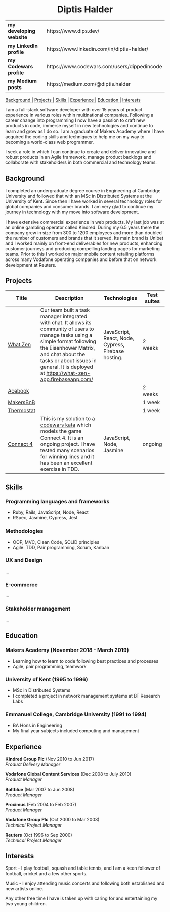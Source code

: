 <h1 align="center">Diptis Halder</h1>

<table>
  <tr>
    <td><b>my developing website</b></td>
    <td>https://www.dips.dev/</td>
  </tr>
  <tr>
    <td><b>my LinkedIn profile</b></td>
    <td>https://www.linkedin.com/in/diptis-halder/</td>
  </tr>
  <tr>
    <td><b>my Codewars profile</b></td>
    <td>https://www.codewars.com/users/dippedincode</td>
  </tr>
  <tr>
    <td><b>my Medium posts</b></td>
    <td>https://medium.com/@diptis.halder</td>
  </tr>
</table>

[Background ](#background) | 
[Projects ](#projects) | 
[Skills ](#skills) | 
[Experience ](#experience) | 
[Education ](#education) | 
[Interests ](#interests) 

I am a full-stack software developer with over 15 years of product experience in various roles within multinational companies. Following a career change into programming I now have a passion to craft new products in code, immerse myself in new technologies and continue to learn and grow as I do so. I am a graduate of Makers Academy where I have acquired the coding skills and techniques to help me on my way to becoming a world-class web programmer.

I seek a role in which I can continue to create and deliver innovative and robust products in an Agile framework, manage product backlogs and collaborate with stakeholders in both commercial and technology teams.

## Background
I completed an undergraduate degree course in Engineering at Cambridge University and followed that with an MSc in Distributed Systems at the University of Kent. Since then I have worked in several technology roles for global companies and consumer brands. I am very glad to continue my journey in technology with my move into software development. 

I have extensive commercial experience in web products. My last job was at an online gambling operator called Kindred. During my 6.5 years there the company grew in size from 300 to 1200 employees and more than doubled the number of customers and brands that it served. Its main brand is Unibet and I worked mainly on front-end deliverables for new products, enhancing customer journeys and producing compelling landing pages for marketing teams. Prior to this I worked on major mobile content retailing platforms across many Vodafone operating companies and before that on network development at Reuters.

## Projects
| Title	| Description	| Technologies | Test suites |
|---	|---	|---	|---	|
| [What Zen](https://github.com/what-zen/what-zen-app) | Our team built a task manager integrated with chat. It allows its community of users to manage tasks using a simple format following the Eisenhower Matrix, and chat about the tasks or about issues in general. It is deployed at https://what-zen-app.firebaseapp.com/ 	| JavaScript, React, Node, Cypress, Firebase hosting.  	| 2 weeks  	|
| [Acebook](https://github.com/dippedincode/acebook-desk-warriors) |   	|   	| 2 weeks |
| [MakersBnB](https://github.com/dippedincode/Makers_BnB)	|   	|   	| 1 week	|
| [Thermostat](https://github.com/dippedincode/Thermostat) |   	|   	| 1 week |
| [Connect 4](https://github.com/dippedincode/Connect4)	| This is my solution to a [codewars kata](https://www.codewars.com/kata/connect-4/) which models the game Connect 4. It is an ongoing project. I have tested many scenarios for winning lines and it has been an excellent exercise in TDD.	| JavaScript, Node, Jasmine	| ongoing	|

## Skills

### Programming languages and frameworks
- Ruby, Rails, JavaScript, Node, React
- RSpec, Jasmine, Cypress, Jest

### Methodologies
- OOP, MVC, Clean Code, SOLID principles
- Agile: TDD, Pair programming, Scrum, Kanban 

### UX and Design
...

### E-commerce
...

### Stakeholder management
...

## Education

### Makers Academy (November 2018 - March 2019)

- Learning how to learn to code following best practices and processes
- Agile, pair programming, teamwork

### University of Kent (1995 to 1996)

- MSc in Distributed Systems 
- I completed a project in network management systems at BT Research Labs

### Emmanuel College, Cambridge University (1991 to 1994)

- BA Hons in Engineering
- My final year subjects included computing and management

## Experience

**Kindred Group Plc** (Nov 2010 to Jun 2017)  
*Product Delivery Manager*

**Vodafone Global Content Services** (Dec 2008 to July 2010)  
*Product Manager*

**Boltblue** (Mar 2007 to Jun 2008)  
*Product Manager*

**Proximus** (Feb 2004 to Feb 2007)  
*Product Manager*

**Vodafone Group Plc** (Oct 2000 to Mar 2003)  
*Technical Project Manager*

**Reuters** (Oct 1996 to Sep 2000)  
*Technical Project Manager*

## Interests
Sport - I play football, squash and table tennis, and I am a keen follower of football, cricket and a few other sports.

Music - I enjoy attending music concerts and following both established and new artists online.

Any other free time I have is taken up with caring for and entertaining my two young children.
